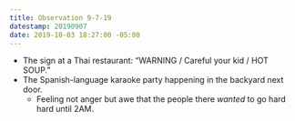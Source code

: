 ```yaml
---
title: Observation 9-7-19
datestamp: 20190907
date: 2019-10-03 18:27:00 -05:00
---
```


- The sign at a Thai restaurant: “WARNING / Careful your kid / HOT SOUP.”
- The Spanish-language karaoke party happening in the backyard next door.
	- Feeling not anger but awe that the people there *wanted* to go hard hard until 2AM.
